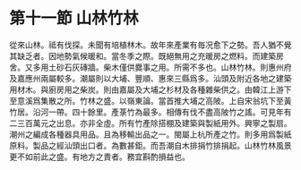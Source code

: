 # 第十一節 山林竹林

從來山林。祗有伐探。未聞有培植林木。故年來產業有毎况愈下之勢。吾人猶不覺其缺乏者。因地勢氣候暖和。當冬季之際。既絕無用之充暖房之燃料。而建築房舍。又多用土砂石灰磚牆。柴木僅供爨事之用。所需不多也。山林竹林。則惠州府及嘉應州兩屬較多。潮屬則以大埔、豐順、惠來三縣爲多。汕頭及附近各地之建築用材木。與廚房用之柴炭。則由嘉屬及大埔之杉材及各種雜柴供之。由韓江上游下至意溪爲集散之所。竹林之盛。以嶺東論。當首推大埔之高陂。上自宋翁坑下至黃竹居。沿河一帶。四十餘里。產菉竹為最多。相傳有伐不盡高陂竹之謠。可見年有二三百萬元之出息。亦非全虛。所有竹產除搭棚及建築與製紙用外。興寧之製扇。潮州之編成各種器具用品。且為移輸出品之一。閩屬上杭所產之竹。則多用爲製紙原料。製品之經汕頭出口者。為數甚鉅。而吾潮自木排捐竹排捐起。山林竹林風景更不如前此之盛。有地方之責者。務宜斟酌損益也。

